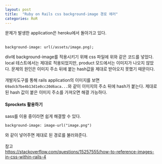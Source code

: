 ```yaml
---
layout: post
title:  "Ruby on Rails css background-image 경로 에러"
categories: RoR
---
```

문제가 발생한 application은 heroku에서 돌아가고 있다.<br>
<br>
~~~
background-image: url(/assets/image.png);
~~~
div에 background-image를 적용시키기 위해 css 파일에 위와 같은 코드를 넣었다.
local 테스트에서는 제대로 적용되었지만, product 모드에서는 이미지가 나오지 않았다.
문제의 원인은 이미지 주소 뒤에 붙는 hash값을 제대로 받아오지 못했기 때문이다.<br>
<br>
개발자도구를 통해 rails application의 이미지를 보면 `69adcb7be4b13d1e0cc20d6aca...`와 같이 이미지의 주소 뒤에 hash가 붙는다.
제대로 된 hash 값이 붙은 이미지 주소를 가져오면 해결 가능하다.

#### Sprockets 활용하기
sass를 이용 중이라면 쉽게 해결할 수 있다.<br>
~~~
background-image: image-url("image.png")
~~~
와 같이 넣어주면 제대로 된 경로를 불러와준다.<br><br>
참고<br>
<https://stackoverflow.com/questions/15257555/how-to-reference-images-in-css-within-rails-4>
